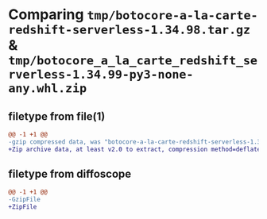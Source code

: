 # Comparing `tmp/botocore-a-la-carte-redshift-serverless-1.34.98.tar.gz` & `tmp/botocore_a_la_carte_redshift_serverless-1.34.99-py3-none-any.whl.zip`

## filetype from file(1)

```diff
@@ -1 +1 @@
-gzip compressed data, was "botocore-a-la-carte-redshift-serverless-1.34.98.tar", last modified: Sat May  4 01:01:41 2024, max compression
+Zip archive data, at least v2.0 to extract, compression method=deflate
```

## filetype from diffoscope

```diff
@@ -1 +1 @@
-GzipFile
+ZipFile
```

